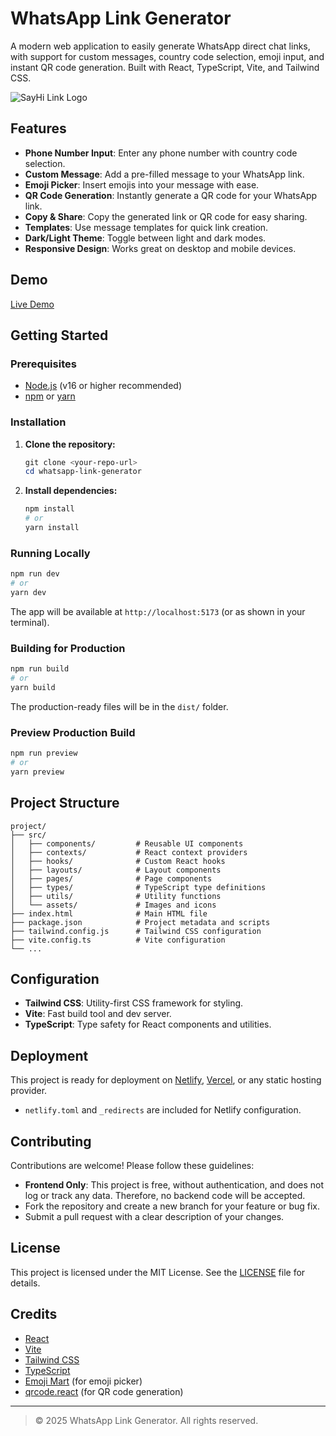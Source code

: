 # WhatsApp Link Generator

A modern web application to easily generate WhatsApp direct chat links, with support for custom messages, country code selection, emoji input, and instant QR code generation. Built with React, TypeScript, Vite, and Tailwind CSS.

![SayHi Link Logo](./src/assets/images/og-image.png?raw=true "WhatsApp Link Generator")

## Features

- **Phone Number Input**: Enter any phone number with country code selection. 
- **Custom Message**: Add a pre-filled message to your WhatsApp link.
- **Emoji Picker**: Insert emojis into your message with ease.
- **QR Code Generation**: Instantly generate a QR code for your WhatsApp link.
- **Copy & Share**: Copy the generated link or QR code for easy sharing.
- **Templates**: Use message templates for quick link creation.
- **Dark/Light Theme**: Toggle between light and dark modes.
- **Responsive Design**: Works great on desktop and mobile devices.

## Demo

[Live Demo](https://sayhilink.netlify.app/)

## Getting Started

### Prerequisites
- [Node.js](https://nodejs.org/) (v16 or higher recommended)
- [npm](https://www.npmjs.com/) or [yarn](https://yarnpkg.com/)

### Installation

1. **Clone the repository:**
   ```powershell
   git clone <your-repo-url>
   cd whatsapp-link-generator
   ```
2. **Install dependencies:**
   ```powershell
   npm install
   # or
   yarn install
   ```

### Running Locally

```powershell
npm run dev
# or
yarn dev
```

The app will be available at `http://localhost:5173` (or as shown in your terminal).

### Building for Production

```powershell
npm run build
# or
yarn build
```

The production-ready files will be in the `dist/` folder.

### Preview Production Build

```powershell
npm run preview
# or
yarn preview
```

## Project Structure

```
project/
├── src/
│   ├── components/         # Reusable UI components
│   ├── contexts/           # React context providers
│   ├── hooks/              # Custom React hooks
│   ├── layouts/            # Layout components
│   ├── pages/              # Page components
│   ├── types/              # TypeScript type definitions
│   ├── utils/              # Utility functions
│   └── assets/             # Images and icons
├── index.html              # Main HTML file
├── package.json            # Project metadata and scripts
├── tailwind.config.js      # Tailwind CSS configuration
├── vite.config.ts          # Vite configuration
└── ...
```

## Configuration

- **Tailwind CSS**: Utility-first CSS framework for styling.
- **Vite**: Fast build tool and dev server.
- **TypeScript**: Type safety for React components and utilities.

## Deployment

This project is ready for deployment on [Netlify](https://www.netlify.com/), [Vercel](https://vercel.com/), or any static hosting provider.

- `netlify.toml` and `_redirects` are included for Netlify configuration.

## Contributing

Contributions are welcome! Please follow these guidelines:

- **Frontend Only**: This project is free, without authentication, and does not log or track any data. Therefore, no backend code will be accepted.
- Fork the repository and create a new branch for your feature or bug fix.
- Submit a pull request with a clear description of your changes.

## License

This project is licensed under the MIT License. See the [LICENSE](LICENSE) file for details.

## Credits

- [React](https://react.dev/)
- [Vite](https://vitejs.dev/)
- [Tailwind CSS](https://tailwindcss.com/)
- [TypeScript](https://www.typescriptlang.org/)
- [Emoji Mart](https://github.com/missive/emoji-mart) (for emoji picker)
- [qrcode.react](https://github.com/zpao/qrcode.react) (for QR code generation)

---

> © 2025 WhatsApp Link Generator. All rights reserved.
